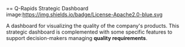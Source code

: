 == Q-Rapids Strategic Dashboard image:https://img.shields.io/badge/License-Apache2.0-blue.svg

A dashboard for visualizing the quality of the company's products. This strategic dashboard is complemented with some specific features to support decision-makers managing **quality requirements**.
